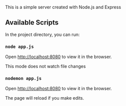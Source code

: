 This is a simple server created with Node.js and Express

## Available Scripts

In the project directory, you can run:

### `node app.js`

Open [http://localhost:8080](http://localhost:3000) to view it in the browser.

This mode does not watch file changes

### `nodemon app.js`

Open [http://localhost:8080](http://localhost:3000) to view it in the browser.

The page will reload if you make edits.
